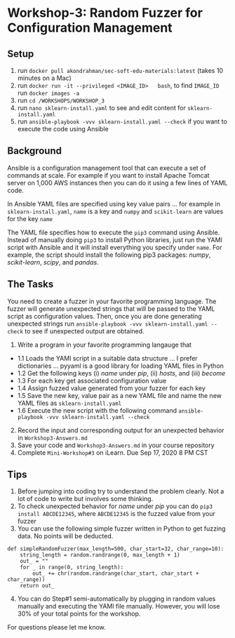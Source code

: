 # Workshop-3: Random Fuzzer for Configuration Management

## Setup 


1. run `docker pull akondrahman/sec-soft-edu-materials:latest` (takes 10 minutes on a Mac)
2. run `docker run -it --privileged <IMAGE_ID>   bash`, to find `IMAGE_ID` run `docker images -a`
3. run `cd /WORKSHOPS/WORKSHOP_3` 
4. run `nano sklearn-install.yaml` to see and edit content for `sklearn-install.yaml` 
5. run `ansible-playbook -vvv sklearn-install.yaml --check` if you want to execute the code using Ansible 

## Background

Ansible is a configuration management tool that can execute a set of commands at scale. For example if you want to 
install Apache Tomcat server on 1,000 AWS instances then you can do it using a few lines of YAML code. 

In Ansible YAML files are specified using key value pairs ... for example in `sklearn-install.yaml`, `name` is a key and `numpy` and `scikit-learn` are values for the key `name` 

The YAML file specifies how to execute the `pip3` command using Ansible. Instead of manually doing `pip3` to install Python libraries, just run the YAMl script with Ansible and it will install everything you specify under `name`. For example, the script should install the following pip3 packages: *numpy*, *scikit-learn*, *scipy*, and *pandas*.  

## The Tasks 

You need to create a fuzzer in your favorite programming language. The fuzzer will generate unexpected strings that will be passed to the YAML script as configuration values. Then, once you are done generating unexpected strings run `ansible-playbook -vvv sklearn-install.yaml --check` to see if unexpected output are obtained. 

1. Write a program in your favorite programming langauge that 
 - 1.1 Loads the YAMl script in a suitable data structure ...  I prefer dictionaries ... pyyaml is a good library for loading YAML files in Python 
 - 1.2 Get the following keys (i) *name* under *pip*, (ii) *hosts*, and (iii) *become* 
 - 1.3 For each key get associated configuration value 
 - 1.4 Assign fuzzed value generated from your fuzzer for each key 
 - 1.5 Save the new key, value pair as a new YAML file and name the new YAML files as `sklearn-install.yaml`  
 - 1.6 Execute the new script with the following command  `ansible-playbook -vvv sklearn-install.yaml --check` 
2. Record the input and corresponding output for an unexpected behavior in `Workshop3-Answers.md`
3. Save your code and `Workshop3-Answers.md` in your course repository 
4. Complete `Mini-Workshop#3` on iLearn. Due Sep 17, 2020 8 PM CST 

## Tips  
1. Before jumping into coding try to understand the problem clearly. Not a lot of code to write but involves some thinking. 
2. To check unexpected behavior for *name* under *pip* you can do `pip3 install ABCDE12345`, where `ABCDE12345` is the fuzzed value from your fuzzer 
3. You can use the following simple fuzzer written in Python to get fuzzing data. No points will be deducted. 

```
def simpleRandomFuzzer(max_length=500, char_start=32, char_range=10):
    string_length = random.randrange(0, max_length + 1)
    out_ = ""
    for _ in range(0, string_length):
        out_ += chr(random.randrange(char_start, char_start + char_range))
    return out_
```

4. You can do Step#1 semi-automatically by plugging in random values manually and executing the YAMl file manually. However, 
you will lose 30% of your total points for the workshop.   


For questions please let me know. 